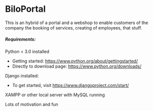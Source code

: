 # BiloPortal

This is an hybrid of a portal and a webshop to enable customers of the company the booking of services, creating of employees, that stuff.

##### Requirements:
Python < 3.0 installed
- Getting started: https://www.python.org/about/gettingstarted/
- Directly to download page: https://www.python.org/downloads/

Django installed:
- To get started, visit https://www.djangoproject.com/start/

XAMPP or other local server with MySQL running

Lots of motivation and fun
